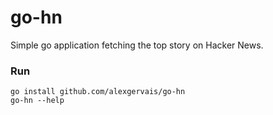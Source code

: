 # go-hn

Simple go application fetching the top story on Hacker News.

### Run

```
go install github.com/alexgervais/go-hn
go-hn --help
```
